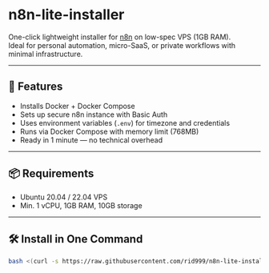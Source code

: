 # n8n-lite-installer

One-click lightweight installer for [n8n](https://n8n.io) on low-spec VPS (1GB RAM).  
Ideal for personal automation, micro-SaaS, or private workflows with minimal infrastructure.

---

## 🚀 Features

- Installs Docker + Docker Compose  
- Sets up secure n8n instance with Basic Auth  
- Uses environment variables (`.env`) for timezone and credentials  
- Runs via Docker Compose with memory limit (768MB)  
- Ready in 1 minute — no technical overhead  

---

## 📦 Requirements

- Ubuntu 20.04 / 22.04 VPS  
- Min. 1 vCPU, 1GB RAM, 10GB storage  

---

## 🛠️ Install in One Command

```bash
bash <(curl -s https://raw.githubusercontent.com/rid999/n8n-lite-installer/main/install-n8n-lite.sh)
